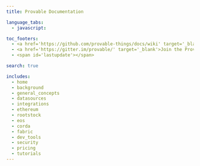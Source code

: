```yaml
---
title: Provable Documentation

language_tabs:
  - javascript: 

toc_footers:
  - <a href='https://github.com/provable-things/docs/wiki' target='_blank'>Suggest an edit</a>
  - <a href='https://gitter.im/provable/' target='_blank'>Join the Provable Dev Community</a>
  - <span id='lastupdate'></span>

search: true

includes:
  - home
  - background
  - general_concepts
  - datasources
  - integrations
  - ethereum
  - rootstock
  - eos
  - corda
  - fabric
  - dev_tools
  - security
  - pricing 
  - tutorials 
---
```

